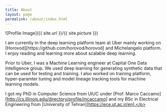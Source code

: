 ```yaml
---
title: About
layout: page
permalink: /about/index.html
---
```

![Profile Image]({{ site.url }}/{{ site.picture }})

<p>I am currently in the deep learning platform team at Uber mainly working on [Horovod][https://github.com/horovod/horovod]
and Michelangelo platform. I enjoy reading and learning more about scalable deep learning. 

Prior to Uber, I was a Machine Learning engineer at Capital One Data Intelligence group. We used deep learning for generating synthetic data that can be used for testing and training. I also worked on training platform, hyper-paramter tuning and model lineage tracking tools for machine learning models.

I got my PhD in Computer Science from UIUC under [Prof. Marco Caccamo][http://cs.illinois.edu/directory/profile/mcaccamo] and my BSc in Electrical Engineering from [University of Tehran][https://ece.ut.ac.ir/en].</p>

